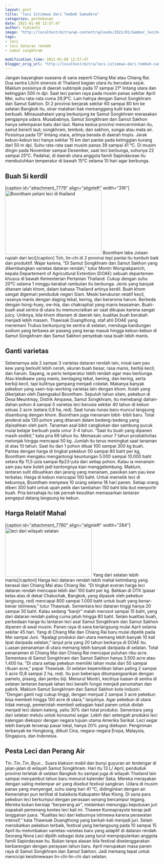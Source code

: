 ```yaml
---
layout: post
title: "leci Istimewa dari Tembok Samudera"
categories: perkebunan
date: 2021-01-08 12:57:47
author: Yudianto
image: "http://localhost/mitra/wp-content/uploads/2021/01/Gambar_lecche1_640x360.jpg"
tags:
- leci
- leci dataran rendah
- samut songkhram

modification_time: 2021-01-08 12:57:47
blogger_orig_url: "http://localhost/mitra/leci-istimewa-dari-tembok-samudera.html"
---
```


Jangan bayangkan suasana di sana seperti Chiang Mai atau Chiang Rai. Dua sentra Litchi sinensis di Thailand bagian utara itu berudara sejuk. Maklum posisinya di daerah subtropik pada 17 sampai 21° lintang utara dan ketinggian 500 m dpi. Saat leci panen raya pada musim panas sekitar April Mei, suhu rata-rata cuma 29,9°C.
Lain halnya dengan Samut Songkhram dan Samut Sakhon. Di 2 provinsi berjarak sekitar 60 sampai 80 km ke selatan Bangkok itu, sinar matahari bak memanggang kulit kala leci berbuah. Mitrausahatani yang berkunjung ke Samut Songkhram merasakan pengapnya udara.
Musababnya, Samut Songkhram dan Samut Sakhon hanya selemparan batu dari laut. Nama kedua provinsi mencerminkan itu, samut berarti laut; songkhram, tembok; dan sakhon, sungai atau mata air. Posisinya pada 13° lintang utara, artinya berada di daerah tropis. Jarak kebun-kebun leci hanya sekitar 15 km dari pantai pada ketinggian kurang dari 50 m dpi. Suhu rata-rata saat musim panas 39 sampai 41 °C. Di musim dingin pada November sampai Desember, saat leci berbunga, suhunya 22 sampai 25°C. Padahal, di daerah utara anggota famili Sapindaceae itu membutuhkan temperatur di bawah 15°C selama 10 hari agar berbunga.
<h2 id="kerdil">Buah Si kerdil</h2>
[caption id="attachment_7779" align="alignleft" width="316"]<a href="http://127.0.0.1/mitra/wp-content/uploads/2021/01/Gambar_leci_1024x678.jpg"><img class="wp-image-7779 " src="http://127.0.0.1/mitra/wp-content/uploads/2021/01/Gambar_leci_1024x678.jpg" alt="Boontham petani leci di thailand" width="316" height="209" /></a> Boontham laba Jutaan rupiah dari leci[/caption]
Toh, lin-chi di 2 provinsi tepi pantai itu tumbuh baik dan produktif. Wajar karena, “Di Samut Songkhram dan Samut Sakhon yang dikembangkan varietas dataran rendah,” tutur Montri Wongrakpanich, kepala Departement of Agricultural Extention (DOAE) sebuah departemen khusus di bawah Kementerian Pertanian Thailand. Cukup dengan suhu 20°C selama 1 minggu kerabat rambutan itu berbunga.
Jenis yang banyak ditanam ialah khom, dalam bahasa Thailand artinya kerdil. Buah khom sangat digemari penduduk negeri Siam. Meski berukuran relatif kecil, rasanya manis dengan daging tebal, kering, dan beraroma harum. Berbeda dengan hong-huey, ow-hia, dan chakraphat yang manis keasaman. Buah-buah asal sentra di utara itu memuncratkan air saat dikupas karena sangat juicy.
Uniknya, bila khom ditanam di daerah lain, kualitas buah berubah menjadi lebih masam. Thawisak Duangthong, staf ahli DOAE yang menemani Trubus berkunjung ke sentra di selatan, menduga kandungan sodium yang terbawa air pasang yang kerap masuk hingga kebun-kebun di Samut Songkhram dan Samut Sakhon penyebab rasa buah lebih manis.
<h2 id="varietas">Ganti varietas</h2>
Sebenarnya ada 2 sampai 3 varietas dataran rendah lain, misal sam pau kew yang berkulit lebih cerah, ukuran buah besar, rasa manis, berbiji kecil, dan harum. Sayang, ia perlu temperatur lebih rendah agar mau berbunga. Atau kledkaew yang manis, berdaging tebal, bening, dan kering, serta berbiji kecil, tapi kulitnya gampang menjadi cokelat. Makanya banyak pekebun yang vaen-top-working varietas lain dengan khom.
Itulah yang dikerjakan oleh Daengsakul Boontham. Sepuluh tahun silam, pekebun di Desa Meuntmay, Distrik Ampawa, Samut Songkhram, itu menebangi dahan-dahan pohon 4 sampai 5 varietas leci berusia sekitar 40 tahun di kebun seluas 2 acre (setara 0,8 ha, red). Saat tunas-tunas baru muncul langsung disambung dengan khom. Boontham juga menanam bibit-
bibit baru. Total jenderal ada 130 pohon yang ditanam dalam bedeng-bedeng yang dipisahkan oleh parit.
Tanaman asal bibit cangkokan dan sambung pucuk mulai belajar berbuah pada umur 3-4 tahun. “Saat itu buah yang dipanen masih sedikit,” kata pria 69 tahun itu. Memasuki umur 7 tahun produktivitas melonjak hingga mencapai 50 kg. Jumlah itu terus meningkat saat tanaman di atas 10 tahun. Saat itu dari 1 pohon dituai 100 sampai 300 kg buah.
Pantas dengan harga di tingkat pekebun 50 sampai 80 baht per kg, Boontham mengaku mengantongi keuntungan 5.000 sampai 10.000 baht setara Rp 11,5-juta sampai Rp23-juta dari setiap pohon. Kalau ia menanam sam pau kew boleh jadi kantongnya kian menggelembung. Maklum, lantaran sulit dibuahkan dan jarang yang menanam, pasokan sam pau kew terbatas. Harga di kebun mencapai 100 baht.
Untuk memetik leci di kebunnya, Boontham menyewa 10 orang selama 18 hari panen. Setiap orang diberi 300 baht untuk upah petik dan tambahan 150 baht bila ikut menyortir buah. Pria bersahaja itu tak pernah kesulitan memasarkan lantaran pengepul datang langsung ke kebun.
<h2 id="Mahal">Harga Relatif Mahal</h2>
[caption id="attachment_7780" align="alignleft" width="284"]<a href="http://127.0.0.1/mitra/wp-content/uploads/2021/01/Gambar_lecche_640x360.jpg"><img class=" wp-image-7780" src="http://127.0.0.1/mitra/wp-content/uploads/2021/01/Gambar_lecche_640x360.jpg" alt="leci dari wilayah selatan" width="284" height="160" /></a> Yang dari selatan lebih manis[/caption]
Harga leci dataran rendah lebih mahal ketimbang yang berasal dari Chiang Mai atau Chiang Rai. “Di tingkat eceran harga leci dataran rendah mencapai lebih dari 100 baht per kg. Bahkan di OTK (pasar kelas atas di dekat Chatuchak, Bangkok, yang dipasok oleh pekebun langsung, red) mencapai 800 sampai 1.000 baht untuk buah yang benar-benar istimewa,” tutur Thawisak. Sementara leci dataran tinggi hanya 20 sampai 30 baht. Kalau sedang “banjir” malah merosot sampai 15 baht, yang dari dataran rendah paling cuma jatuh hingga 80 baht.
Selain kualitas buah, perbedaan harga itu lantaran leci asal Samut Songkhram dan Samut Sakhon dipanen di awal musim. Panen raya
di sana berlangsung mulai April selama sekitar 45 hari. Yang di Chiang Mai dan Chiang Rai baru mulai dipetik pada Mei sampai Juni. “Apalagi produksi dari utara memang lebih banyak 10 kali lipat daripada selatan,” lanjut pria yang 20 tahun berkarya di DOAE itu.
Luasan penanaman di utara memang lebih banyak daripada di selatan. Total penanaman di Chiang Mai dan Chiang Rai mencapai puluhan ribu acre. Sementara di Samut Songkhram dan Samut Sakhon hanya 3.500 acre atau 1.400 ha. “Di utara setiap pekebun memiliki lahan mulai dari 50 sampai ribuan acre,” papar Thawisak. Di selatan kepemilikan lahan paling 2 sampai 5 acre (0,8 sampai 2 ha, red). Itu pun beberapa ditumpangsarikan dengan pamelo, pisang, dan jambu biji.
Menurut Montri, kecilnya luasan di sentra di selatan lantaran banyak lahan leci beralih fungsi menjadi perumahan dan pabrik. Maklum Samut Songkhram dan Samut Sakhon kota industri. “Dengan ganti rugi cukup tinggi, dengan menjual 2 sampai 3 acre pekebun bisa membeli hingga 100 acre di utara,” lanjutnya.
Agar pekebun di utara tidak merugi, pemerintah membeli sebagian hasil panen untuk diolah menjadi leci dalam kaleng, yaitu 30% dari total produksi. Sementara yang dari selatan melulu untuk konsumsi segar. Lebih dari setengah produksi leci kalengan diekspor dengan negara tujuan utama Amerika Serikat. Leci segar lebih banyak terserap pasar lokal, hanya 20% yang diekspor. Pengiriman terbanyak ke Hongkong, diikuti Cina, negara-negara Eropa, Malaysia, Singapura, dan Indonesia.
<h2 id="Pesta">Pesta Leci dan Perang Air</h2>
Tin..Tin..Tin..Byur... Suara klakson mobil dan bunyi guyuran air terdengar di jalan-jalan di wilayah Samut Songkhram. Hari itu 13 L/ April, penduduk provinsi terletak di selatan Bangkok itu sampai juga di wilayah Thailand lain sampai menyambut tahun baru menurut kalender Saka. Mereka merayakan dengan saling melempar air yang disebut festival sangkran. Udara di musim panas yang menyengat, suhu siang hari 41 °C, didinginkan dengan air.
Kemeriahan pun terlihat di balaikota Kabupaten Mae Klong. Di sana para pekebun leci berkumpul dengan perasaan senang bercampur tegang. Mereka bukan bersiap “berperang air”, melainkan menunggu keputusan juri siapakah pemenang kontes leci kali ini.
Thawee Kunnaprayote kerap jadi langganan juara. “Kualitas leci dari kebunnya istimewa karena perawatan intensif,” kata Thawisak Duangthong yang berkali-kali menjadi juri. Selain menobatkan pekebun terbaik, festival yang berlangsung pada 10 sampai 15 April itu melombakan varietas-varietas baru yang adaptif di dataran rendah. Seorang Nona Leci dipilih sebagai duta yang turut mempopulerkan anggota famili Sapindaceae itu.
Bukan tanpa alasan bila festival diselenggarakan berbarengan dengan perayaan tahun baru. April merupakan masa panen raya di Samut Songkhram dan Samut Sakhon. Jadi memang tepat untuk mencicipi keistimewaan lin-chi-lin-chi dari selatan.
